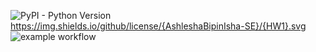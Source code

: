 ![PyPI - Python Version](https://img.shields.io/pypi/pyversions/Django)
https://img.shields.io/github/license/{AshleshaBipinIsha-SE}/{HW1}.svg
![example workflow](https://img.shields.io/badge/Linux-FCC624?style=for-the-badge&logo=linux&logoColor=black)
